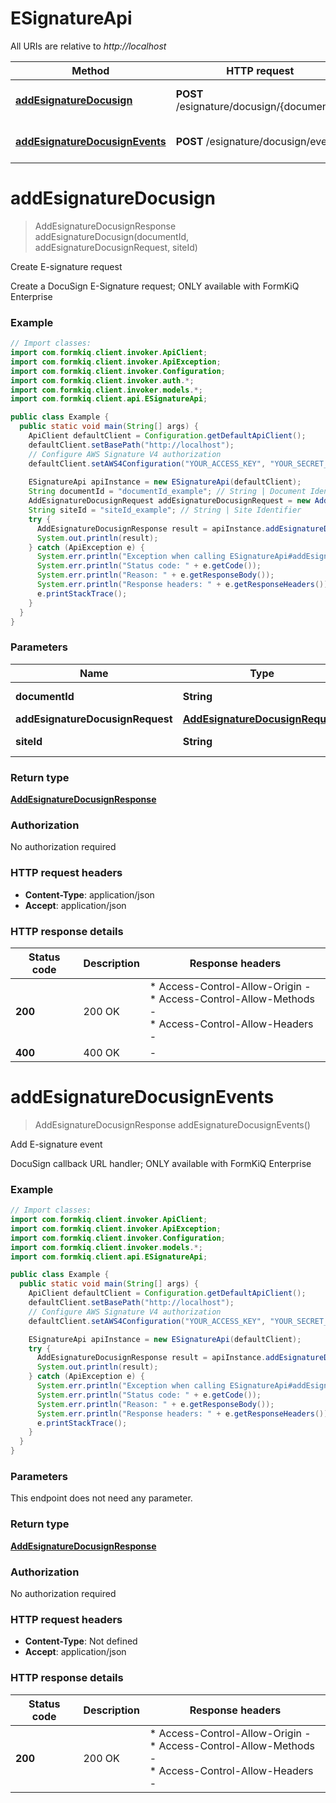 # ESignatureApi

All URIs are relative to *http://localhost*

| Method | HTTP request | Description |
|------------- | ------------- | -------------|
| [**addEsignatureDocusign**](ESignatureApi.md#addEsignatureDocusign) | **POST** /esignature/docusign/{documentId} | Create E-signature request |
| [**addEsignatureDocusignEvents**](ESignatureApi.md#addEsignatureDocusignEvents) | **POST** /esignature/docusign/events | Add E-signature event |


<a id="addEsignatureDocusign"></a>
# **addEsignatureDocusign**
> AddEsignatureDocusignResponse addEsignatureDocusign(documentId, addEsignatureDocusignRequest, siteId)

Create E-signature request

Create a DocuSign E-Signature request; ONLY available with FormKiQ Enterprise

### Example
```java
// Import classes:
import com.formkiq.client.invoker.ApiClient;
import com.formkiq.client.invoker.ApiException;
import com.formkiq.client.invoker.Configuration;
import com.formkiq.client.invoker.auth.*;
import com.formkiq.client.invoker.models.*;
import com.formkiq.client.api.ESignatureApi;

public class Example {
  public static void main(String[] args) {
    ApiClient defaultClient = Configuration.getDefaultApiClient();
    defaultClient.setBasePath("http://localhost");
    // Configure AWS Signature V4 authorization
    defaultClient.setAWS4Configuration("YOUR_ACCESS_KEY", "YOUR_SECRET_KEY", "REGION", "SERVICE")
    
    ESignatureApi apiInstance = new ESignatureApi(defaultClient);
    String documentId = "documentId_example"; // String | Document Identifier
    AddEsignatureDocusignRequest addEsignatureDocusignRequest = new AddEsignatureDocusignRequest(); // AddEsignatureDocusignRequest | 
    String siteId = "siteId_example"; // String | Site Identifier
    try {
      AddEsignatureDocusignResponse result = apiInstance.addEsignatureDocusign(documentId, addEsignatureDocusignRequest, siteId);
      System.out.println(result);
    } catch (ApiException e) {
      System.err.println("Exception when calling ESignatureApi#addEsignatureDocusign");
      System.err.println("Status code: " + e.getCode());
      System.err.println("Reason: " + e.getResponseBody());
      System.err.println("Response headers: " + e.getResponseHeaders());
      e.printStackTrace();
    }
  }
}
```

### Parameters

| Name | Type | Description  | Notes |
|------------- | ------------- | ------------- | -------------|
| **documentId** | **String**| Document Identifier | |
| **addEsignatureDocusignRequest** | [**AddEsignatureDocusignRequest**](AddEsignatureDocusignRequest.md)|  | |
| **siteId** | **String**| Site Identifier | [optional] |

### Return type

[**AddEsignatureDocusignResponse**](AddEsignatureDocusignResponse.md)

### Authorization

No authorization required

### HTTP request headers

 - **Content-Type**: application/json
 - **Accept**: application/json

### HTTP response details
| Status code | Description | Response headers |
|-------------|-------------|------------------|
| **200** | 200 OK |  * Access-Control-Allow-Origin -  <br>  * Access-Control-Allow-Methods -  <br>  * Access-Control-Allow-Headers -  <br>  |
| **400** | 400 OK |  -  |

<a id="addEsignatureDocusignEvents"></a>
# **addEsignatureDocusignEvents**
> AddEsignatureDocusignResponse addEsignatureDocusignEvents()

Add E-signature event

DocuSign callback URL handler; ONLY available with FormKiQ Enterprise

### Example
```java
// Import classes:
import com.formkiq.client.invoker.ApiClient;
import com.formkiq.client.invoker.ApiException;
import com.formkiq.client.invoker.Configuration;
import com.formkiq.client.invoker.models.*;
import com.formkiq.client.api.ESignatureApi;

public class Example {
  public static void main(String[] args) {
    ApiClient defaultClient = Configuration.getDefaultApiClient();
    defaultClient.setBasePath("http://localhost");
    // Configure AWS Signature V4 authorization
    defaultClient.setAWS4Configuration("YOUR_ACCESS_KEY", "YOUR_SECRET_KEY", "REGION", "SERVICE")

    ESignatureApi apiInstance = new ESignatureApi(defaultClient);
    try {
      AddEsignatureDocusignResponse result = apiInstance.addEsignatureDocusignEvents();
      System.out.println(result);
    } catch (ApiException e) {
      System.err.println("Exception when calling ESignatureApi#addEsignatureDocusignEvents");
      System.err.println("Status code: " + e.getCode());
      System.err.println("Reason: " + e.getResponseBody());
      System.err.println("Response headers: " + e.getResponseHeaders());
      e.printStackTrace();
    }
  }
}
```

### Parameters
This endpoint does not need any parameter.

### Return type

[**AddEsignatureDocusignResponse**](AddEsignatureDocusignResponse.md)

### Authorization

No authorization required

### HTTP request headers

 - **Content-Type**: Not defined
 - **Accept**: application/json

### HTTP response details
| Status code | Description | Response headers |
|-------------|-------------|------------------|
| **200** | 200 OK |  * Access-Control-Allow-Origin -  <br>  * Access-Control-Allow-Methods -  <br>  * Access-Control-Allow-Headers -  <br>  |

